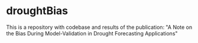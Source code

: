 # droughtBias
This is a repository with codebase and results of the publication: "A Note on the Bias During Model-Validation in Drought Forecasting Applications"
